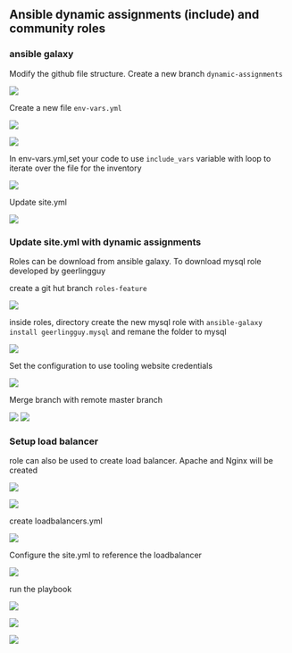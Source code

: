 ## Ansible dynamic assignments (include) and community roles

### ansible galaxy

Modify the github file structure. Create a new branch `dynamic-assignments`

![](img/01.NewBranch.png)

Create a new file `env-vars.yml`

![](img/02.addFile2DynamicDir.png)


![](img/02ab.directory.png)

In env-vars.yml,set your code to use `include_vars` variable with loop to iterate over the file for the inventory

![](img/03.env-vars.png)

Update site.yml

![](img/04.site.png)

### Update site.yml with dynamic assignments

Roles can be download from ansible galaxy. To download mysql role developed by geerlingguy

create a git hut branch `roles-feature`

![](img/6.git.png)

inside roles, directory create the new mysql role with `ansible-galaxy install geerlingguy.mysql` and remane the folder to mysql

![](img/7.ansible%20galaxy.png)

Set the configuration to use tooling website credentials

![](img/db%20connection.png)


Merge branch with remote master branch

![](img/8.merge.png)
![](img/9.merge.png)

### Setup load balancer

role can also be used to create load balancer. Apache and Nginx will be created

![](img/install%20apache.png)

![](img/install%20nginx.png)

create loadbalancers.yml

![](img/LByml.png)

Configure the site.yml to reference the loadbalancer

![](img/site.png)

run the playbook

![](img/run%20play.png)

![](img/play%20lb.png)

![](img/play2.png)
